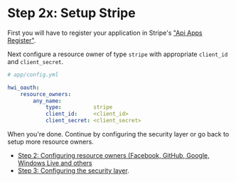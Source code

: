 Step 2x: Setup Stripe
=========================
First you will have to register your application in Stripe's ["Api Apps Register"](https://dashboard.stripe.com/account/applications).

Next configure a resource owner of type `stripe` with appropriate `client_id` and `client_secret`.

```yaml
# app/config.yml

hwi_oauth:
    resource_owners:
        any_name:
            type:          stripe
            client_id:     <client_id>
            client_secret: <client_secret>
```

When you're done. Continue by configuring the security layer or go back to setup more resource owners.

- [Step 2: Configuring resource owners (Facebook, GitHub, Google, Windows Live and others](../2-configuring_resource_owners.md)
- [Step 3: Configuring the security layer](../3-configuring_the_security_layer.md).
